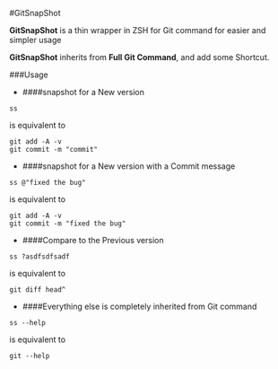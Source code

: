#GitSnapShot

**GitSnapShot** is a thin wrapper in ZSH for Git command for easier and simpler usage

**GitSnapShot** inherits from **Full Git Command**, and add some Shortcut.

###Usage
- ####snapshot for a New version
```
ss
```
is equivalent to
```
git add -A -v
git commit -m "commit"
```
- ####snapshot for a New version with a Commit message
```
ss @"fixed the bug"
```
is equivalent to
```
git add -A -v
git commit -m "fixed the bug"
```
- ####Compare to the Previous version
```
ss ?asdfsdfsadf
```
is equivalent to
```
git diff head^
```
- ####Everything else is completely inherited from Git command
```
ss --help
```
is equivalent to
```
git --help
```


